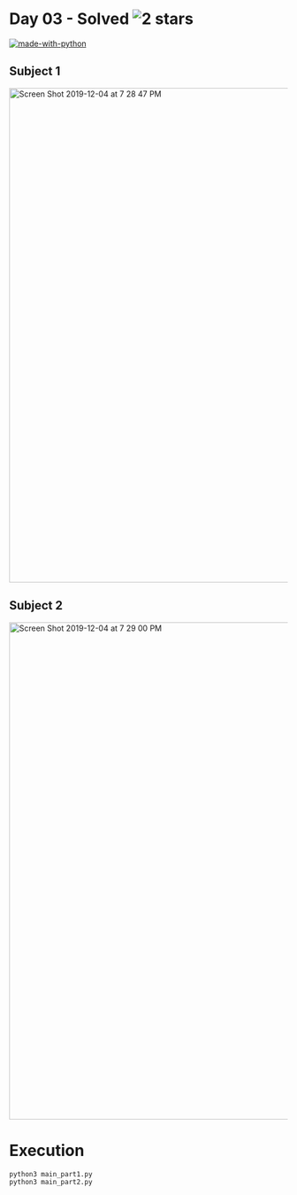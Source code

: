 # Day 03 - Solved  ![2 stars](https://user-images.githubusercontent.com/43185740/69956924-b2f87780-1501-11ea-836f-aba2aa115e44.png)
[![made-with-python](https://img.shields.io/badge/Made%20with-Python-1f425f.svg)](https://www.python.org/)

## Subject 1
<img width="893" alt="Screen Shot 2019-12-04 at 7 28 47 PM" src="https://user-images.githubusercontent.com/43185740/70170121-60b78200-16cc-11ea-945d-abb3f4e9ed36.png">

## Subject 2
<img width="898" alt="Screen Shot 2019-12-04 at 7 29 00 PM" src="https://user-images.githubusercontent.com/43185740/70170177-73ca5200-16cc-11ea-82f0-947830f867e5.png">

# Execution
``` 
python3 main_part1.py
python3 main_part2.py
```
